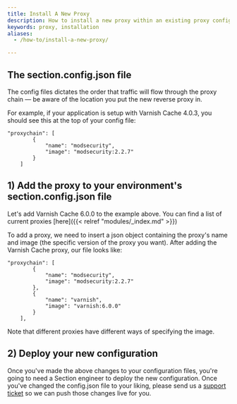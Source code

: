 ```yaml
---
title: Install A New Proxy
description: How to install a new proxy within an existing proxy configuration.
keywords: proxy, installation
aliases:
  - /how-to/install-a-new-proxy/

---
```

## The section.config.json file
The config files dictates the order that traffic will flow through the proxy chain — be aware of the location you put the new reverse proxy in.

For example, if your application is setup with Varnish Cache 4.0.3, you should see this at the top of your config file:

	"proxychain": [
	        {
	            "name": "modsecurity",
	            "image": "modsecurity:2.2.7"
	        }
	    ]

## 1) Add the proxy to your environment's section.config.json file
Let's add Varnish Cache 6.0.0 to the example above. You can find a list of current proxies [here]({{< relref "modules/_index.md" >}})

To add a proxy, we need to insert a json object containing the proxy's name and image (the specific version of the proxy you want). After adding the Varnish Cache proxy, our file looks like:

	"proxychain": [
	        {
	            "name": "modsecurity",
	            "image": "modsecurity:2.2.7"
	        },
	        {
	            "name": "varnish",
	            "image": "varnish:6.0.0"
	        }
	    ],

Note that different proxies have different ways of specifying the image.  

## 2) Deploy your new configuration
Once you've made the above changes to your configuration files, you're going to need a Section engineer to deploy the new configuration. Once you've changed the config.json file to your liking, please send us a [support ticket](https://support.section.io/hc/en-us/requests/new) so we can push those changes live for you.
